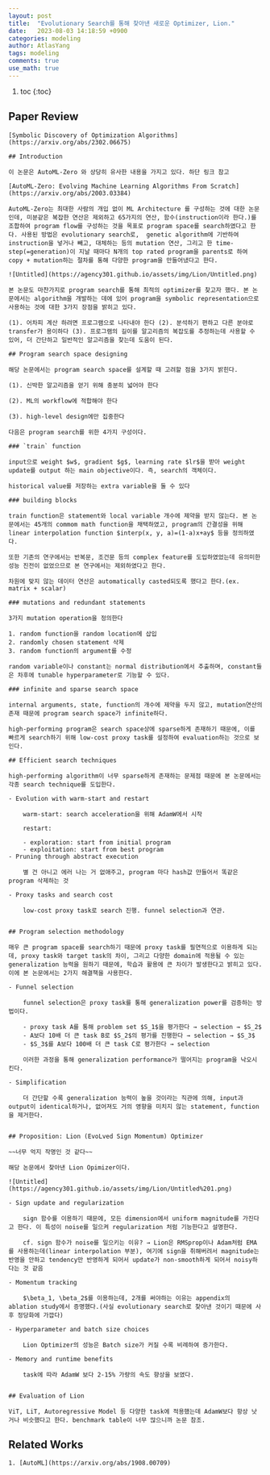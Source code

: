 ```yaml
---
layout: post
title:  "Evolutionary Search를 통해 찾아낸 새로운 Optimizer, Lion."
date:   2023-08-03 14:18:59 +0900
categories: modeling
author: AtlasYang
tags: modeling
comments: true
use_math: true
---
```


1. toc
{:toc}


## Paper Review

    [Symbolic Discovery of Optimization Algorithms](https://arxiv.org/abs/2302.06675)

    ## Introduction

    이 논문은 AutoML-Zero 와 상당히 유사한 내용을 가지고 있다. 하단 링크 참고

    [AutoML-Zero: Evolving Machine Learning Algorithms From Scratch](https://arxiv.org/abs/2003.03384)

    AutoML-Zero는 최대한 사람의 개입 없이 ML Architecture 를 구성하는 것에 대한 논문인데, 미분같은 복잡한 연산은 제외하고 65가지의 연산, 함수(instruction이라 한다.)를 조합하여 program flow를 구성하는 것을 목표로 program space를 search하였다고 한다. 사용된 방법은 evolutionary search로,  genetic algorithm에 기반하여 instruction을 넣거나 빼고, 대체하는 등의 mutation 연산, 그리고 한 time-step(=generation)이 지날 때마다 N개의 top rated program을 parents로 하여 copy + mutation하는 절차를 통해 다양한 program을 만들어냈다고 한다.

    ![Untitled](https://agency301.github.io/assets/img/Lion/Untitled.png)

    본 논문도 마찬가지로 program search를 통해 최적의 optimizer를 찾고자 했다. 본 논문에서는 algorithm을 개발하는 데에 있어 program을 symbolic representation으로 사용하는 것에 대한 3가지 장점을 밝히고 있다.

    (1). 어차피 계산 하려면 프로그램으로 나타내야 한다 (2). 분석하기 편하고 다른 분야로 transfer가 용이하다 (3). 프로그램의 길이를 알고리즘의 복잡도를 추정하는데 사용할 수 있어, 더 간단하고 일반적인 알고리즘을 찾는데 도움이 된다.

    ## Program search space designing

    해당 논문에서는 program search space를 설계할 때 고려할 점을 3가지 밝힌다.

    (1). 신박한 알고리즘을 얻기 위해 충분히 넓어야 한다 

    (2). ML의 workflow에 적합해야 한다 

    (3). high-level design에만 집중한다

    다음은 program search를 위한 4가지 구성이다.

    ### `train` function

    input으로 weight $w$, gradient $g$, learning rate $lr$을 받아 weight update를 output 하는 main objective이다. 즉, search의 객체이다.

    historical value를 저장하는 extra variable을 둘 수 있다

    ### building blocks

    train function은 statement와 local variable 개수에 제약을 받지 않는다. 본 논문에서는 45개의 commom math function을 채택하였고, program의 간결성을 위해 linear interpolation function $interp(x, y, a)=(1-a)x+ay$ 등을 정의하였다.

    또한 기존의 연구에서는 반복문, 조건문 등의 complex feature를 도입하였었는데 유의미한 성능 진전이 없었으므로 본 연구에서는 제외하였다고 한다.

    차원에 맞지 않는 데이터 연산은 automatically casted되도록 했다고 한다.(ex. matrix + scalar)

    ### mutations and redundant statements

    3가지 mutation operation을 정의한다

    1. random function을 random location에 삽입
    2. randomly chosen statement 삭제
    3. random function의 argument를 수정

    random variable이나 constant는 normal distribution에서 추출하며, constant들은 차후에 tunable hyperparameter로 기능할 수 있다.

    ### infinite and sparse search space

    internal arguments, state, function의 개수에 제약을 두지 않고, mutation연산의 존재 때문에 program search space가 infinite하다. 

    high-performing program은 search space상에 sparse하게 존재하기 때문에, 이를 빠르게 search하기 위해 low-cost proxy task를 설정하여 evaluation하는 것으로 보인다.

    ## Efficient search techniques

    high-performing algorithm이 너무 sparse하게 존재하는 문제점 때문에 본 논문에서는 각종 search technique를 도입한다.

    - Evolution with warm-start and restart

        warm-start: search acceleration을 위해 AdamW에서 시작

        restart: 

        - exploration: start from initial program
        - exploitation: start from best program
    - Pruning through abstract execution

        별 건 아니고 에러 나는 거 없애주고, program 마다 hash값 만들어서 똑같은 program 삭제하는 것

    - Proxy tasks and search cost

        low-cost proxy task로 search 진행. funnel selection과 연관.


    ## Program selection methodology

    매우 큰 program space를 search하기 때문에 proxy task를 필연적으로 이용하게 되는데, proxy task와 target task의 차이, 그리고 다양한 domain에 적용될 수 있는 generalization 능력을 원하기 때문에, 학습과 활용에 큰 차이가 발생한다고 밝히고 있다. 이에 본 논문에서는 2가지 해결책을 사용한다.

    - Funnel selection

        funnel selection은 proxy task를 통해 generalization power를 검증하는 방법이다.

        - proxy task A를 통해 problem set $S_1$을 평가한다 → selection → $S_2$
        - A보다 10배 더 큰 task B로 $S_2$의 평가를 진행한다 → selection → $S_3$
        - $S_3$를 A보다 100배 더 큰 task C로 평가한다 → selection

        이러한 과정을 통해 generalization performance가 떨어지는 program을 낙오시킨다.

    - Simplification

        더 간단할 수록 generalization 능력이 높을 것이라는 직관에 의해, input과 output이 identical하거나, 없어져도 거의 영향을 미치지 않는 statement, function을 제거한다.


    ## Proposition: Lion (EvoLved Sign Momentum) Optimizer

    ~~너무 억지 작명인 것 같다~~

    해당 논문에서 찾아낸 Lion Opimizer이다.

    ![Untitled](https://agency301.github.io/assets/img/Lion/Untitled%201.png)

    - Sign update and regularization

        sign 함수를 이용하기 때문에, 모든 dimension에서 uniform magnitude를 가진다고 한다. 이 특성이 noise를 일으켜 regularization 처럼 기능한다고 설명한다. 

        cf. sign 함수가 noise를 일으키는 이유? → Lion은 RMSprop이나 Adam처럼 EMA를 사용하는데(linear interpolation 부분), 여기에 sign을 취해버려서 magnitude는 반영을 안하고 tendency만 반영하게 되어서 update가 non-smooth하게 되어서 noisy하다는 것 같음

    - Momentum tracking

        $\beta_1, \beta_2$를 이용하는데, 2개를 써야하는 이유는 appendix의 ablation study에서 증명했다.(사실 evolutionary search로 찾아낸 것이기 때문에 사후 정당화에 가깝다)

    - Hyperparameter and batch size choices

        Lion Optimizer의 성능은 Batch size가 커질 수록 비례하여 증가한다.

    - Memory and runtime benefits

        task에 따라 AdamW 보다 2-15% 가량의 속도 향상을 보였다.


    ## Evaluation of Lion

    ViT, LiT, Autoregressive Model 등 다양한 task에 적용했는데 AdamW보다 항상 낫거나 비슷했다고 한다. benchmark table이 너무 많으니까 논문 참조.

## Related Works

    1. [AutoML](https://arxiv.org/abs/1908.00709)